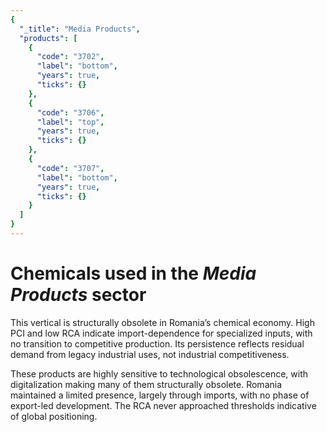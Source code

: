 ```yaml
---
{
  "_title": "Media Products",
  "products": [
    {
      "code": "3702",
      "label": "bottom",
      "years": true,
      "ticks": {}
    },
    {
      "code": "3706",
      "label": "top",
      "years": true,
      "ticks": {}
    },
    {
      "code": "3707",
      "label": "bottom",
      "years": true,
      "ticks": {}
    }
  ]
}
---
```


# Chemicals used in the _Media Products_ sector

This vertical is structurally obsolete in Romania’s chemical economy. High PCI and low RCA indicate import-dependence for specialized inputs, with no transition to competitive production. Its persistence reflects residual demand from legacy industrial uses, not industrial competitiveness.

<!-- Media-related chemical exports, such as photographic films and chemicals, remained consistently marginal, never exceeding 45 million USD, with exports contracting to ~10 million USD in 2020–24. Imports ranged between 10–260 million USD across periods. PCI values grew from 54 to ~79, showing increased product complexity. Norm RCA remained well below competitiveness levels, never exceeding 3, and dropped to ~0.7 in the 2010s. -->

These products are highly sensitive to technological obsolescence, with digitalization making many of them structurally obsolete. Romania maintained a limited presence, largely through imports, with no phase of export-led development. The RCA never approached thresholds indicative of global positioning.